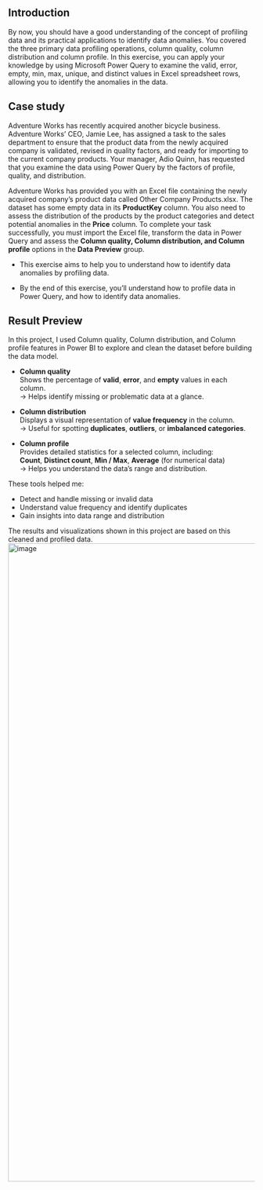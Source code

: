 ## Introduction
By now, you should have a good understanding of the concept of profiling data and its practical applications to identify data anomalies. You covered the three primary data profiling operations, column quality, column distribution and column profile. In this exercise, you can apply your knowledge by using Microsoft Power Query to examine the valid, error, empty, min, max, unique, and distinct values in Excel spreadsheet rows, allowing you to identify the anomalies in the data.

## Case study
Adventure Works has recently acquired another bicycle business. Adventure Works’ CEO, Jamie Lee, has assigned a task to the sales department to ensure that the product data from the newly acquired company is validated, revised in quality factors, and ready for importing to the current company products. Your manager, Adio Quinn, has requested that you examine the data using Power Query by the factors of profile, quality, and distribution.

Adventure Works has provided you with an Excel file containing the newly acquired company’s product data called Other Company Products.xlsx. The dataset has some empty data in its **ProductKey** column. You also need to assess the distribution of the products by the product categories and detect potential anomalies in the **Price** column. To complete your task successfully, you must import the Excel file, transform the data in Power Query and assess the **Column quality, Column distribution, and Column profile** options in the **Data Preview** group.

- This exercise aims to help you to understand how to identify data anomalies by profiling data.

- By the end of this exercise, you’ll understand how to profile data in Power Query, and how to identify data anomalies.

## Result Preview
In this project, I used Column quality, Column distribution, and Column profile features in Power BI to explore and clean the dataset before building the data model.

- **Column quality**  
  Shows the percentage of **valid**, **error**, and **empty** values in each column.  
  → Helps identify missing or problematic data at a glance.

- **Column distribution**  
  Displays a visual representation of **value frequency** in the column.  
  → Useful for spotting **duplicates**, **outliers**, or **imbalanced categories**.

- **Column profile**  
  Provides detailed statistics for a selected column, including:  
  **Count**, **Distinct count**, **Min / Max**, **Average** (for numerical data)  
  → Helps you understand the data’s range and distribution.


These tools helped me:
- Detect and handle missing or invalid data
- Understand value frequency and identify duplicates
- Gain insights into data range and distribution

The results and visualizations shown in this project are based on this cleaned and profiled data.
<img width="1301" alt="image" src="https://github.com/user-attachments/assets/e61576d2-42cc-4cc7-8429-4d967c84a405" />
